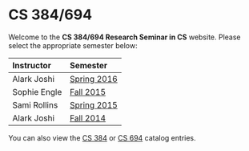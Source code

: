 # CS 384/694

Welcome to the **CS 384/694 Research Seminar in CS** website. Please select the appropriate semester below:

| Instructor   | Semester    |
|:-------------|:------------|
| Alark Joshi  | [Spring 2016](http://researchseminar.cs.usfca.edu/spring2016) |
| Sophie Engle | [Fall 2015](http://researchseminar.cs.usfca.edu/fall2015) |
| Sami Rollins | [Spring 2015](https://usfca.instructure.com/courses/1485206/) |
| Alark Joshi  | [Fall 2014](http://cs.usfca.edu/~apjoshi/cs384/) |

You can also view the [CS 384](https://www.usfca.edu/catalog/course/research-seminar-cs-1) or [CS 694](https://www.usfca.edu/catalog/course/research-seminar-cs-2) catalog entries.
